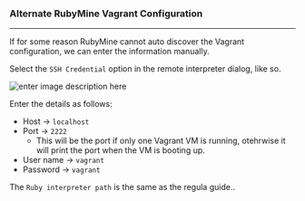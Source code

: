 
### Alternate RubyMine Vagrant Configuration

----------

<!-- the large screenshots are supposed to be 700px wide, the smaller ones are 400px wide -->

If for some reason RubyMine cannot auto discover the Vagrant configuration, we can enter the information manually.

Select the ``SSH Credential`` option in the remote interpreter dialog, like so.

![enter image description here](http://gdurl.com/Yro9)

Enter the details as follows:

- Host -> ``localhost``
- Port -> ``2222``
  - This will be the port if only one Vagrant VM is running, otehrwise it will print the port when the VM is booting up.
- User name -> ``vagrant``
- Password -> ``vagrant``

The ``Ruby interpreter path`` is the same as the regula guide..